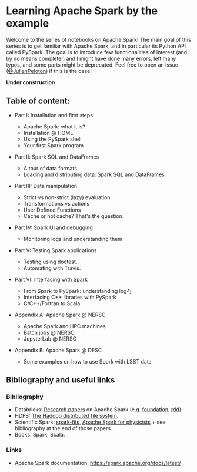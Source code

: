 # Learning Apache Spark by the example

Welcome to the series of notebooks on Apache Spark! The main goal of this series is to get familiar with Apache Spark, and in particular its Python API called PySpark. The goal is to introduce few functionalities of interest (and by no means complete!) and I might have done many errors, left many typos, and some parts might be deprecated. Feel free to open an issue ([@JulienPeloton](https://github.com/astrolabsoftware/spark-tutorials/issues/new?body=@JulienPeloton)) if this is the case!

**Under construction**

## Table of content:

- Part I: Installation and first steps
    - Apache Spark: what it is?
    - Installation @ HOME
    - Using the PySpark shell
    - Your first Spark program
- Part II: Spark SQL and DataFrames
    - A tour of data formats
    - Loading and distributing data: Spark SQL and DataFrames
- Part III: Data manipulation
    - Strict vs non-strict (lazy) evaluation
    - Transformations vs actions
    - User Defined Functions
    - Cache or not cache? That's the question.
- Part IV: Spark UI and debugging
    - Monitoring logs and understanding them
- Part V: Testing Spark applications
    - Testing using doctest.
    - Automating with Travis.
- Part VI: Interfacing with Spark
    - From Spark to PySpark: understanding log4j
    - Interfacing C++ libraries with PySpark
    - C/C++/Fortran to Scala

- Appendix A: Apache Spark @ NERSC
    - Apache Spark and HPC machines
    - Batch jobs @ NERSC
    - JupyterLab @ NERSC

- Appendix B: Apache Spark @ DESC
    - Some examples on how to use Spark with LSST data

## Bibliography and useful links

### Bibliography

- Databricks: [Research papers](https://databricks.com/resources/type/research-papers/page/2) on Apache Spark (e.g. [foundation](https://pages.databricks.com/rs/094-YMS-629/images/hotcloud_spark.pdf), [rdd](https://pages.databricks.com/rs/094-YMS-629/images/nsdi_spark.pdf))
- HDFS: [The Hadoop distributed file system](http://storageconference.us/2010/Papers/MSST/Shvachko.pdf).
- Scientific Spark: [spark-fits](https://arxiv.org/abs/1804.07501), [Apache Spark for physicists](https://arxiv.org/abs/1807.03078) + see bibliography at the end of those papers.
- Books: Spark, Scala.

### Links

- Apache Spark documentation: https://spark.apache.org/docs/latest/
